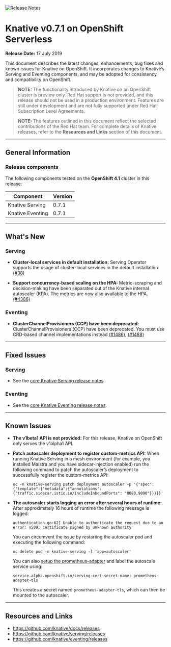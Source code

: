 ![Release Notes](https://github.com/openshift-knative/docs/blob/master/images/release-notes-banner.png)

# Knative v0.7.1 on OpenShift Serverless

**Release Date:** 17 July 2019

This document describes the latest changes, enhancements, bug fixes and known issues for Knative on OpenShift. It incorporates changes to Knative’s Serving and Eventing components, and may be adopted for consistency and compatibility on OpenShift.

>**NOTE:** The functionality introduced by Knative on an OpenShift cluster is preview only. Red Hat support is not provided, and this release should not be used in a production environment. Features are still under development and are not fully supported under Red Hat Subscription Level Agreements.

>**NOTE:** The features outlined in this document reflect the selected contributions of the Red Hat team. For complete details of Knative releases, refer to the **Resources and Links** section of this document.
-------------

## General Information

### Release components
The following components tested on the **OpenShift 4.1** cluster in this release:

|Component|Version
|---------|-------|
| Knative Serving | 0.7.1 |
| Knative Eventing | 0.7.1 |

----------------

## What's New
### Serving
- **Cluster-local services in default installation:** Serving Operator supports the usage of cluster-local services in the default installation [(#38)](https://github.com/openshift-knative/knative-serving-operator/pull/36)

- **Support concurrency-based scaling on the HPA:** Metric-scraping and decision-making have been separated out of the Knative internal autoscaler (KPA). The metrics are now also available to the HPA. [(#4386)](https://github.com/knative/serving/pull/4386)


### Eventing
- **ClusterChannelProvisioners (CCP) have been deprecated:** ClusterChannelProvisioners (CCP) have been deprecated. You must use CRD-based channel implementations instead [(#1486)](https://github.com/knative/eventing/pull/1486), [(#1488)](https://github.com/knative/eventing/pull/1488)

-------------

## Fixed Issues
### Serving
- See the [core Knative Serving release notes](https://github.com/knative/serving/releases).


### Eventing
- See the [core Knative Eventing release notes](https://github.com/knative/eventing/releases).

-------------

## Known Issues
- **The v1beta1 API is not provided:**  For this release, Knative on OpenShift only serves the v1alpha1 API.

- **Patch autoscaler deployment to register custom-metrics API:**  When running Knative Serving in a mesh environment (for example, you installed Maistra and you have sidecar-injection enabled) run the following command to patch the autoscaler’s deployment to successfully register the custom-metrics API:

  `oc -n knative-serving patch deployment autoscaler -p '{"spec":{"template":{"metadata":{"annotations":                                  {"traffic.sidecar.istio.io/includeInboundPorts": "8080,9090"}}}}}'`

- **The autoscaler starts logging an error after several hours of runtime:** After approximately 16 hours of runtime the following message is logged:

  `authentication.go:62] Unable to authenticate the request due to an error: x509: certificate signed by unknown authority`

  You can circumvent the issue by restarting the autoscaler pod and executing the foliowing command:

  `oc delete pod -n knative-serving -l 'app=autoscaler'`

  You can also [setup the prometheus-adapter](https://docs.openshift.com/container-platform/4.1/monitoring/exposing-custom-application-metrics-for-autoscaling.html) and label the autoscale service using:

  `service.alpha.openshift.io/serving-cert-secret-name: prometheus-adapter-tls  `

  This creates a secret named `prometheus-adapter-tls`, which can then be mounted to the autoscaler. 

-------------

## Resources and Links

- https://github.com/knative/docs/releases
- https://github.com/knative/serving/releases
- https://github.com/knative/eventing/releases
